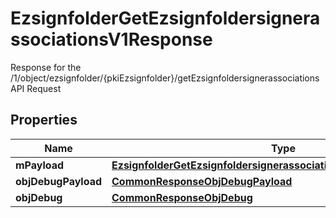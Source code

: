

# EzsignfolderGetEzsignfoldersignerassociationsV1Response

Response for the /1/object/ezsignfolder/{pkiEzsignfolder}/getEzsignfoldersignerassociations API Request

## Properties

Name | Type | Description | Notes
------------ | ------------- | ------------- | -------------
**mPayload** | [**EzsignfolderGetEzsignfoldersignerassociationsV1ResponseMPayload**](EzsignfolderGetEzsignfoldersignerassociationsV1ResponseMPayload.md) |  | 
**objDebugPayload** | [**CommonResponseObjDebugPayload**](CommonResponseObjDebugPayload.md) |  |  [optional]
**objDebug** | [**CommonResponseObjDebug**](CommonResponseObjDebug.md) |  |  [optional]



